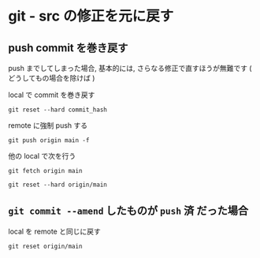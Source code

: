 
# git  -  src の修正を元に戻す


## push commit を巻き戻す

push までしてしまった場合, 基本的には, さらなる修正で直すほうが無難です
( どうしてもの場合を除けば )


local で commit を巻き戻す

```
git reset --hard commit_hash
```

remote に強制 push する

```
git push origin main -f
```


他の local で次を行う

```
git fetch origin main
```

```
git reset --hard origin/main
```



## `git commit --amend` したものが `push` 済 だった場合

local を remote と同じに戻す

```
git reset origin/main
```



